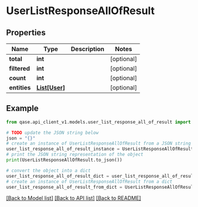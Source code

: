 # UserListResponseAllOfResult


## Properties

Name | Type | Description | Notes
------------ | ------------- | ------------- | -------------
**total** | **int** |  | [optional] 
**filtered** | **int** |  | [optional] 
**count** | **int** |  | [optional] 
**entities** | [**List[User]**](User.md) |  | [optional] 

## Example

```python
from qase.api_client_v1.models.user_list_response_all_of_result import UserListResponseAllOfResult

# TODO update the JSON string below
json = "{}"
# create an instance of UserListResponseAllOfResult from a JSON string
user_list_response_all_of_result_instance = UserListResponseAllOfResult.from_json(json)
# print the JSON string representation of the object
print(UserListResponseAllOfResult.to_json())

# convert the object into a dict
user_list_response_all_of_result_dict = user_list_response_all_of_result_instance.to_dict()
# create an instance of UserListResponseAllOfResult from a dict
user_list_response_all_of_result_from_dict = UserListResponseAllOfResult.from_dict(user_list_response_all_of_result_dict)
```
[[Back to Model list]](../README.md#documentation-for-models) [[Back to API list]](../README.md#documentation-for-api-endpoints) [[Back to README]](../README.md)


